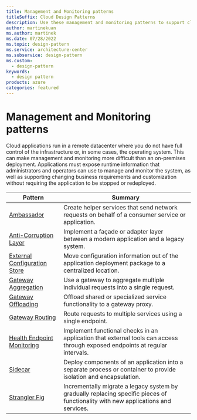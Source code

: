 ```yaml
---
title: Management and Monitoring patterns
titleSuffix: Cloud Design Patterns
description: Use these management and monitoring patterns to support cloud applications, which offer special challenges because the applications run in a remote datacenter.
author: martinekuan
ms.author: martinek
ms.date: 07/28/2022
ms.topic: design-pattern
ms.service: architecture-center
ms.subservice: design-pattern
ms.custom:
  - design-pattern
keywords:
  - design pattern
products: azure
categories: featured
---
```


# Management and Monitoring patterns

Cloud applications run in a remote datacenter where you do not have full control of the infrastructure or, in some cases, the operating system. This can make management and monitoring more difficult than an on-premises deployment. Applications must expose runtime information that administrators and operators can use to manage and monitor the system, as well as supporting changing business requirements and customization without requiring the application to be stopped or redeployed.

|                              Pattern                               |                                                              Summary                                                              |
|--------------------------------------------------------------------|-----------------------------------------------------------------------------------------------------------------------------------|
|                   [Ambassador](../ambassador.yml)                   |                 Create helper services that send network requests on behalf of a consumer service or application.                 |
|        [Anti-Corruption Layer](../anti-corruption-layer.yml)        |                       Implement a façade or adapter layer between a modern application and a legacy system.                       |
| [External Configuration Store](../external-configuration-store.yml) |                Move configuration information out of the application deployment package to a centralized location.                |
|          [Gateway Aggregation](../gateway-aggregation.yml)          |                          Use a gateway to aggregate multiple individual requests into a single request.                           |
|           [Gateway Offloading](../gateway-offloading.yml)           |                              Offload shared or specialized service functionality to a gateway proxy.                              |
|              [Gateway Routing](../gateway-routing.yml)              |                                   Route requests to multiple services using a single endpoint.                                    |
|   [Health Endpoint Monitoring](../health-endpoint-monitoring.yml)   |   Implement functional checks in an application that external tools can access through exposed endpoints at regular intervals.    |
|                      [Sidecar](../sidecar.yml)                      |         Deploy components of an application into a separate process or container to provide isolation and encapsulation.          |
|                    [Strangler Fig](../strangler-fig.yml)                    | Incrementally migrate a legacy system by gradually replacing specific pieces of functionality with new applications and services. |

